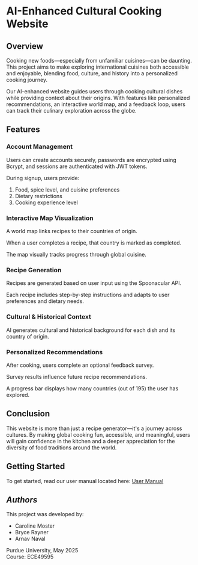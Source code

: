 # **AI-Enhanced Cultural Cooking Website**<br>

## **Overview**<br>
Cooking new foods—especially from unfamiliar cuisines—can be daunting. This project aims to make exploring international cuisines both accessible and enjoyable, blending food, culture, and history into a personalized cooking journey.

Our AI-enhanced website guides users through cooking cultural dishes while providing context about their origins. With features like personalized recommendations, an interactive world map, and a feedback loop, users can track their culinary exploration across the globe.

## **Features**<br>

### **Account Management**<br>
Users can create accounts securely, passwords are encrypted using Bcrypt, and sessions are authenticated with JWT tokens.

During signup, users provide:

1. Food, spice level, and cuisine preferences
2. Dietary restrictions
3. Cooking experience level

### **Interactive Map Visualization**<br>
A world map links recipes to their countries of origin.

When a user completes a recipe, that country is marked as completed.

The map visually tracks progress through global cuisine.

### **Recipe Generation**<br>
Recipes are generated based on user input using the Spoonacular API.

Each recipe includes step-by-step instructions and adapts to user preferences and dietary needs.

### **Cultural & Historical Context**<br>
AI generates cultural and historical background for each dish and its country of origin.

### **Personalized Recommendations**<br>
After cooking, users complete an optional feedback survey.

Survey results influence future recipe recommendations.

A progress bar displays how many countries (out of 195) the user has explored.

## **Conclusion**<br>

This website is more than just a recipe generator—it's a journey across cultures. By making global cooking fun, accessible, and meaningful, users will gain confidence in the kitchen and a deeper appreciation for the diversity of food traditions around the world.

## **Getting Started**<br>

To get started, read our user manual located here: [User Manual](docs/USER-MANUAL.md)

## *Authors*<br>

This project was developed by:

- Caroline Moster 
- Bryce Rayner
- Arnav Naval 

Purdue University, May 2025  
Course: ECE49595
